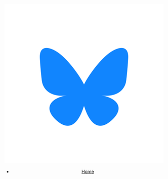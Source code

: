 <header class="header">
  <a href="https://bsky.app/profile/{{ site.did }}"><img src="/assets/bsky.svg" class="logo" /></a>
  <nav class="nav">
    <ul class="ul">
      <li><a href="/" class="a">Home</a></li>
    </ul>
  </nav>
</header>
